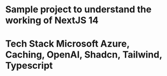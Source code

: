 # Sample project to understand the working of NextJS 14

# Tech Stack Microsoft Azure, Caching, OpenAI, Shadcn, Tailwind, Typescript

